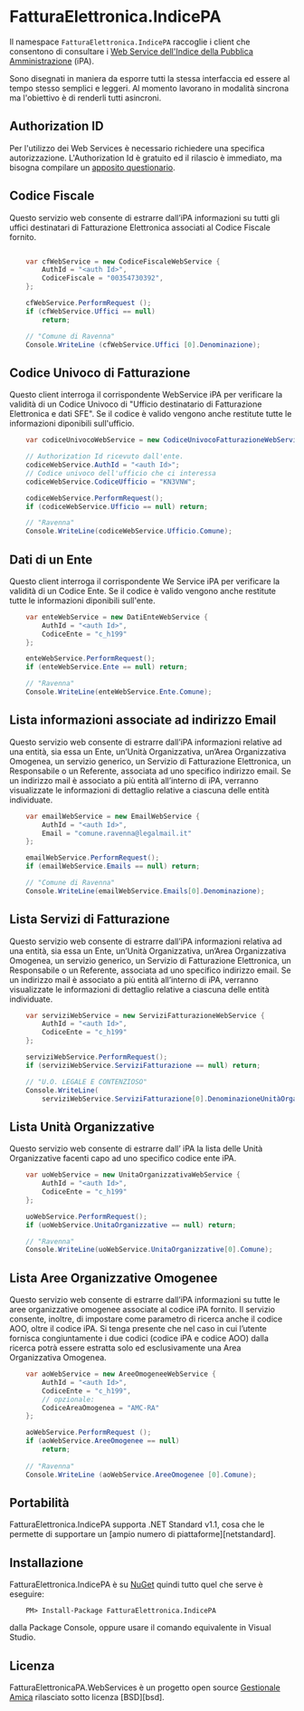 # FatturaElettronica.IndicePA

Il namespace `FatturaElettronica.IndicePA` raccoglie i client che
consentono di consultare i [Web Service dell'Indice della Pubblica Amministrazione][1] (iPA).

Sono disegnati in maniera da esporre tutti la stessa interfaccia ed essere al
tempo stesso semplici e leggeri. Al momento lavorano in modalità sincrona ma
l'obiettivo è di renderli tutti asincroni.

## Authorization ID
Per l'utilizzo dei Web Services è necessario richiedere una specifica
autorizzazione. L'Authorization Id è gratuito ed il rilascio è immediato, ma
bisogna compilare un [apposito questionario][2]. 

## Codice Fiscale
Questo servizio web consente di estrarre dall’iPA informazioni su tutti gli 
uffici destinatari di Fatturazione Elettronica associati al Codice Fiscale fornito.

```cs

	var cfWebService = new CodiceFiscaleWebService {
		AuthId = "<auth Id>",
		CodiceFiscale = "00354730392",
	};

	cfWebService.PerformRequest ();
	if (cfWebService.Uffici == null)
		return;

	// "Comune di Ravenna"
	Console.WriteLine (cfWebService.Uffici [0].Denominazione);
```

## Codice Univoco di Fatturazione
Questo client interroga il corrispondente WebService iPA per verificare la
validità di un Codice Univoco di "Ufficio destinatario di Fatturazione
Elettronica e dati SFE". Se il codice è valido vengono anche restitute tutte le
informazioni diponibili sull'ufficio.

```cs
    var codiceUnivocoWebService = new CodiceUnivocoFatturazioneWebService()

    // Authorization Id ricevuto dall'ente.
    codiceWebService.AuthId = "<auth Id>";
    // Codice univoco dell'ufficio che ci interessa
    codiceWebService.CodiceUfficio = "KN3VNW";

    codiceWebService.PerformRequest();
    if (codiceWebService.Ufficio == null) return;

    // "Ravenna"
    Console.WriteLine(codiceWebService.Ufficio.Comune);
```

## Dati di un Ente
Questo client interroga il corrispondente We Service iPA per verificare la
validità di un Codice Ente. Se il codice è valido vengono anche restitute tutte
le informazioni diponibili sull'ente.

```cs
    var enteWebService = new DatiEnteWebService {
    	AuthId = "<auth Id>", 
    	CodiceEnte = "c_h199"
    };

    enteWebService.PerformRequest();
    if (enteWebService.Ente == null) return;

    // "Ravenna"
    Console.WriteLine(enteWebService.Ente.Comune);
```

## Lista informazioni associate ad indirizzo Email
Questo servizio web consente di estrarre dall’iPA informazioni relative ad una entità, sia essa 
un Ente, un’Unità Organizzativa, un’Area Organizzativa Omogenea, un servizio generico, un Servizio 
di Fatturazione Elettronica, un Responsabile o un Referente, associata ad uno specifico indirizzo 
email. Se un indirizzo mail è associato a più entità all’interno di iPA, verranno visualizzate le 
informazioni di dettaglio relative a ciascuna delle entità individuate.

```cs
    var emailWebService = new EmailWebService {
    	AuthId = "<auth Id>", 
    	Email = "comune.ravenna@legalmail.it"
    };

    emailWebService.PerformRequest();
    if (emailWebService.Emails == null) return;

    // "Comune di Ravenna"
    Console.WriteLine(emailWebService.Emails[0].Denominazione);
```

## Lista Servizi di Fatturazione
Questo servizio web consente di estrarre dall’iPA informazioni relativa ad una entità, sia
essa un Ente, un’Unità Organizzativa, un’Area Organizzativa Omogenea, un servizio
generico, un Servizio di Fatturazione Elettronica, un Responsabile o un Referente, associata
ad uno specifico indirizzo email. Se un indirizzo mail è associato a più entità all’interno di
iPA, verranno visualizzate le informazioni di dettaglio relative a ciascuna delle entità
individuate.

```cs
    var serviziWebService = new ServiziFatturazioneWebService {
    	AuthId = "<auth Id>", 
    	CodiceEnte = "c_h199"
    };

    serviziWebService.PerformRequest();
    if (serviziWebService.ServiziFatturazione == null) return;

    // "U.O. LEGALE E CONTENZIOSO"
    Console.WriteLine(
    	serviziWebService.ServiziFatturazione[0].DenominazioneUnitàOrganizzativa);
```

## Lista Unità Organizzative
Questo servizio web consente di estrarre dall’ iPA la lista delle Unità Organizzative 
facenti capo ad uno specifico codice ente iPA.

```cs
    var uoWebService = new UnitaOrganizzativaWebService {
    	AuthId = "<auth Id>", 
    	CodiceEnte = "c_h199"
    };

    uoWebService.PerformRequest();
    if (uoWebService.UnitaOrganizzative == null) return;

    // "Ravenna"
    Console.WriteLine(uoWebService.UnitaOrganizzative[0].Comune);
```
## Lista Aree Organizzative Omogenee
Questo servizio web consente di estrarre dall’iPA informazioni su tutte le aree organizzative
omogenee associate al codice iPA fornito. Il servizio consente, inoltre, di impostare come
parametro di ricerca anche il codice AOO, oltre il codice iPA. Si tenga presente che nel caso
in cui l’utente fornisca congiuntamente i due codici (codice iPA e codice AOO) dalla ricerca
potrà essere estratta solo ed esclusivamente una Area Organizzativa Omogenea.

```cs
	var aoWebService = new AreeOmogeneeWebService {
		AuthId = "<auth Id>",
		CodiceEnte = "c_h199",
		// opzionale:
		CodiceAreaOmogenea = "AMC-RA"
	};

	aoWebService.PerformRequest ();
	if (aoWebService.AreeOmogenee == null)
		return;
	
	// "Ravenna"
	Console.WriteLine (aoWebService.AreeOmogenee [0].Comune);
```

## Portabilità

FatturaElettronica.IndicePA supporta .NET Standard v1.1, cosa che le permette di supportare un [ampio numero di piattaforme][netstandard].

## Installazione

FatturaElettronica.IndicePA è su [NuGet][nuget] quindi tutto quel che serve è eseguire:

```
	PM> Install-Package FatturaElettronica.IndicePA
```
dalla Package Console, oppure usare il comando equivalente in Visual Studio.

## Licenza
FatturaElettronicaPA.WebServices è un progetto open source [Gestionale Amica][ga] rilasciato sotto licenza [BSD][bsd].

			
[1]: https://indicepa.gov.it/documentale/n-webservices.php
[2]: https://indicepa.gov.it/registr-user-ws/n-ws-registrazione-form1.php
[ga]: https://gestionaleamica.com
[nuget]: https://www.nuget.org/packages/FatturaElettronica.IndicePA
